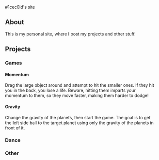 #1cec0ld's site
## About
This is my personal site, where I post my projects and other stuff.



## Projects
### Games
#### Momentum
Drag the large object around and attempt to hit the smaller ones. If they hit you in the back, you lose a life. Beware, hitting them imparts your momentum to them, so they move faster, making them harder to dodge!

#### Gravity
Change the gravity of the planets, then start the game. The goal is to get the left side ball to the target planet using only the gravity of the planets in front of it.

### Dance


### Other
